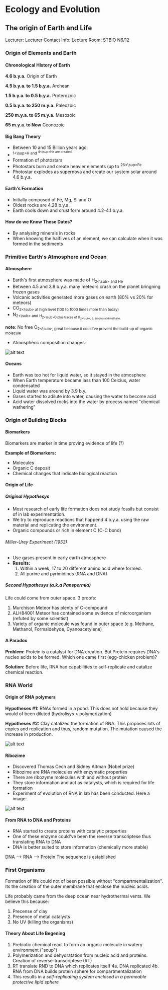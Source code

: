 # Ecology and Evolution

## The origin of Earth and Life
Lecturer: 
Lecturer Contact Info: 
Lecture Room: STBIO N6/12


### Origin of Elements and Earth

#### Chronological HIstory of Earth
__4.6 b.y.a.__ Origin of Earth

__4.5 b.y.a. to 1.5 b.y.a.__ Archean

__1.5 b.y.a. to 0.5 b.y.a.__ Proterozoic

__0.5 b.y.a. to 250 m.y.a.__ Paleozoic

__250 m.y.a. to 65 m.y.a.__ Mesozoic

__65 m.y.a. to Now__ Ceonozoic

#### Big Bang Theory
  * Between 10 and 15 Billion years ago.
  * <sup>1<\sup>H and <sup>4<\sup>He are created.
  * Formation of photostars
  * Photostars burn and create heavier elements (up to <sup>26<\sup>Fe
  * Photostar explodes as supernova and create our system solar around 4.6 b.y.a.

#### Earth's Formation
  * Initially composed of Fe, Mg, Si and O
  * Oldest rocks are 4.28 b.y.a.
  * Earth cools down and crust form around 4.2-4.1 b.y.a.
  
#### How do we Know These Dates?
  * By analysing minerals in rocks
  * When knowing the halflives of an element, we can calculate when it was formed in the sediments
    

### Primitive Earth's Atmosphere and Ocean

#### Atmosphere
  * Earth's first atmosphere was made of H<sub>2<\sub> and He
  * Between 4.5 and 3.8 b.y.a. many meteors crash on the planet bringning frozen gases
  * Volcanic activities generated more gases on earth (80% vs 20% for meteors)
  * CO<sub>2<\sub> at high level (100 to 1000 times more than today)
  * N<sub>2<\sub> and H<sub>2<\sub>O plus traces of H<sub>2<\sub>, S, amonia and methane.

__note__: No free O<sub>2<\sub>, great because it could've prevent the build-up of organic molecule
  
  * Atmospheric composition changes:
  
![alt text](lecture_data/atmospheric_composition.png "Atmospheric Composition")

#### Oceans
  
  * Earth was too hot for liquid water, so it stayed in the atmosphere
  * When Earth temperature became lass than 100 Celcius, water condensated
  * Liquid water was around by 3.9 b.y.
  * Gases started to adilute into water, causing the water to become acid
  * Acid water dissolved rocks into the water by process named "chemical wathering"
  

### Origin of Building Blocks

#### Biomarkers

Biomarkers are marker in time proving evidence of life (?)

__Example of Biomarkers:__

  * Molecules
  * Organic C deposit
  * Chemical changes that indicate biological reaction

#### Origin of Life

##### Original Hypothesys

  * Most research of early life formation does not study fossils but consist of in lab experimentation. 
  * We try to reproduce reactions that happend 4 b.y.a. using the raw material and replicating the environment.
  * Organic compounds or rich in element C (C-C bond)
  
###### Miller-Urey Experiment (1953)

  * Use gases present in early earth atmosphere 
  * __Results:__ 
      1. Within a week, 17 to 20 different amino acid where formed.
      2. All purine and pyrimidines (RNA and DNA)

##### Second Hypothesys (a.k.a Panspermia)

Life could come from outer space. 3 proofs:

1. Murchison Meteor has plenty of C-compound
2. ALH84001 Meteor has contained some evidence of microorganism (refuted by some scientist)
3. Variety of organic molecule was found in outer space (e.g. Methane, Methanol, Formaldehyde, Cyanoacetylene)

#### A Paradox

__Problem:__ Protein is a catalyst for DNA creation. But Protein requires DNA's nucleo acids to be formed. Which one came first (egg-chicken problem)?

__Solution:__ Before life, RNA had capabilities to self-replicate and catalize chemical reaction.


### RNA World

#### Origin of RNA polymers

__Hypotheses #1:__ RNAs formed in a pond. This does not hold because they would of been diluted (hydrolisys > polymerization)

__Hypotheses #2:__ Clay catalized the formation of RNA. This proposes lots of copies and replication and thus, random mutation. The mutation caused the increase in production.

![alt text](lecture_data/clay_catalizing.png "Clay catalizing for RNA formation")

####  Ribozime

  * Discovered Thomas Cech and Sidney Altman (Nobel prize)
  * Ribozime are RNA molecules with enzymatic properties 
  * There are ribozyme molecules with and without protein
  * They store information and act as catalysts, which is required for life formation
  * Experiment of evolution of RNA in lab has been conducted. Here a image:
  
![alt text](lecture_data/experiment_2a.png "Ribozome experiment in laboratory")

#### From RNA to DNA and Proteins

  * RNA started to create proteins with catalytic properties
  * One of these enzyme could've been the reverse transcriptese thus translating RNA to DNA
  * DNA is better suited to store information (chemically more stable)

DNA --> RNA --> Protein
The sequence is established


### First Organisms

Formation of life could not of been possible without "compartmentalization". Its the creation of the outer membrane that enclose the nucleic acids. 

Life probably came from the deep ocean near hydrothermal vents. We believe this because:
1. Precense of clay
2. Presence of metal catalysts
3. No UV (killing the organisms)

#### Theory About Life Begening

1. Prebiotic chemical react to form an organic molecule in watery environment ("soup")
2. Polymerization and dehydratation from nucleic acid and proteins. Creation of reverse-transcriptese (RT)
3. RT translate RND to DNA which replicates itself
4a. DNA replicated
4b. RNA from DNA builds protein sphere for compartmentalization
5. This results in a _self-replicating system enclosed in a permeable protective lipid sphere_








